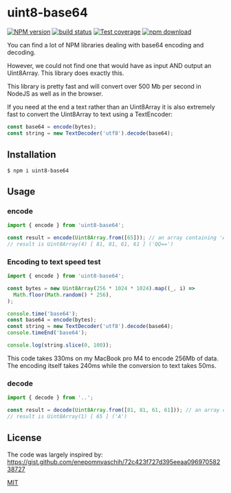 # uint8-base64

[![NPM version][npm-image]][npm-url]
[![build status][ci-image]][ci-url]
[![Test coverage][codecov-image]][codecov-url]
[![npm download][download-image]][download-url]

You can find a lot of NPM libraries dealing with base64 encoding and decoding.

However, we could not find one that would have as input AND output an Uint8Array. This library does exactly this.

This library is pretty fast and will convert over 500 Mb per second in NodeJS as well as in the browser.

If you need at the end a text rather than an Uint8Array it is also extremely fast to convert the Uint8Array to text using a TextEncoder:

```js
const base64 = encode(bytes);
const string = new TextDecoder('utf8').decode(base64);
```

## Installation

`$ npm i uint8-base64`

## Usage

### encode

```js
import { encode } from 'uint8-base64';

const result = encode(Uint8Array.from([65])); // an array containing 'A'
// result is Uint8Array(4) [ 81, 81, 61, 61 ] ('QQ==')
```

### Encoding to text speed test

```js
import { encode } from 'uint8-base64';

const bytes = new Uint8Array(256 * 1024 * 1024).map((_, i) =>
  Math.floor(Math.random() * 256),
);

console.time('base64');
const base64 = encode(bytes);
const string = new TextDecoder('utf8').decode(base64);
console.timeEnd('base64');

console.log(string.slice(0, 100));
```

This code takes 330ms on my MacBook pro M4 to encode 256Mb of data. The encoding itself takes 240ms while the conversion to text takes 50ms.

### decode

```js
import { decode } from '..';

const result = decode(Uint8Array.from([81, 81, 61, 61])); // an array containing 'QQ=='
// result is Uint8Array(1) [ 65 ] ('A')
```

## License

The code was largely inspired by: https://gist.github.com/enepomnyaschih/72c423f727d395eeaa09697058238727

[MIT](./LICENSE)

[npm-image]: https://img.shields.io/npm/v/uint8-base64.svg
[npm-url]: https://www.npmjs.com/package/uint8-base64
[ci-image]: https://github.com/cheminfo/uint8-base64/workflows/Node.js%20CI/badge.svg?branch=main
[ci-url]: https://github.com/cheminfo/uint8-base64/actions?query=workflow%3A%22Node.js+CI%22
[codecov-image]: https://img.shields.io/codecov/c/github/cheminfo/uint8-base64.svg
[codecov-url]: https://codecov.io/gh/cheminfo/uint8-base64
[download-image]: https://img.shields.io/npm/dm/uint8-base64.svg
[download-url]: https://www.npmjs.com/package/uint8-base64
